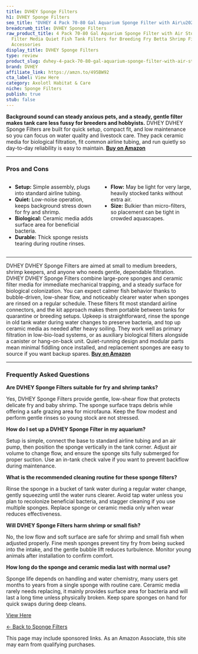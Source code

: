 ```yaml
---
title: DVHEY Sponge Filters
h1: DVHEY Sponge Filters
seo_title: "DVHEY 4 Pack 70-80 Gal Aquarium Sponge Filter with Air\u2026"
breadcrumb_title: DVHEY Sponge Filters
raw_product_title: 4 Pack 70-80 Gal Aquarium Sponge Filter with Air Stone and Ceramic
  Filter Media Quiet Fish Tank Filters for Breeding Fry Betta Shrimp Fish Tank with
  Accessories
display_title: DVHEY Sponge Filters
type: review
product_slug: dvhey-4-pack-70-80-gal-aquarium-sponge-filter-with-air-stone-and-cerami-a0d3fa7a
brand: DVHEY
affiliate_link: https://amzn.to/495BW92
cta_label: View Here
category: Axolotl Habitat & Care
niche: Sponge Filters
publish: true
stub: false
---
```


<div id="intro" class="full-width">
  <p><strong>Background sound can steady anxious pets, and a steady, gentle filter makes tank care less fussy for breeders and hobbyists.</strong> DVHEY DVHEY Sponge Filters are built for quick setup, compact fit, and low maintenance so you can focus on water quality and livestock care. They pack ceramic media for biological filtration, fit common airline tubing, and run quietly so day-to-day reliability is easy to maintain. <a href="https://amzn.to/495BW92" rel="nofollow sponsored noopener" target="_blank"><strong>Buy on Amazon</strong></a></p>
</div>

<hr />
<h3 id="pros-cons">Pros and Cons</h3>
<div class="pc-grid" style="display:grid;grid-template-columns:1fr 1fr;gap:16px;">
  <ul>
    <li><strong>Setup:</strong> Simple assembly, plugs into standard airline tubing.</li>
    <li><strong>Quiet:</strong> Low-noise operation, keeps background stress down for fry and shrimp.</li>
    <li><strong>Biological:</strong> Ceramic media adds surface area for beneficial bacteria.</li>
    <li><strong>Durable:</strong> Thick sponge resists tearing during routine rinses.</li>
  </ul>
  <ul>
    <li><strong>Flow:</strong> May be light for very large, heavily stocked tanks without extra air.</li>
    <li><strong>Size:</strong> Bulkier than micro-filters, so placement can be tight in crowded aquascapes.</li>
  </ul>
</div>
<hr />

<div class="full-width">
  <p>DVHEY DVHEY Sponge Filters are aimed at small to medium breeders, shrimp keepers, and anyone who needs gentle, dependable filtration. DVHEY DVHEY Sponge Filters combine large-pore sponges and ceramic filter media for immediate mechanical trapping, and a steady surface for biological colonization. You can expect calmer fish behavior thanks to bubble-driven, low-shear flow, and noticeably clearer water when sponges are rinsed on a regular schedule. These filters fit most standard airline connectors, and the kit approach makes them portable between tanks for quarantine or breeding setups. Upkeep is straightforward, rinse the sponge in old tank water during water changes to preserve bacteria, and top up ceramic media as needed after heavy soiling. They work well as primary filtration in low-bio-load systems, or as auxiliary biological filters alongside a canister or hang-on-back unit. Quiet-running design and modular parts mean minimal fiddling once installed, and replacement sponges are easy to source if you want backup spares. <a href="https://amzn.to/495BW92" rel="nofollow sponsored noopener" target="_blank"><strong>Buy on Amazon</strong></a></p>
</div>

<hr />
<h3 id="faqs">Frequently Asked Questions</h3>

<p><strong>Are DVHEY Sponge Filters suitable for fry and shrimp tanks?</strong></p>
<p>Yes, DVHEY Sponge Filters provide gentle, low-shear flow that protects delicate fry and baby shrimp. The sponge surface traps debris while offering a safe grazing area for microfauna. Keep the flow modest and perform gentle rinses so young stock are not stressed.</p>

<p><strong>How do I set up a DVHEY Sponge Filter in my aquarium?</strong></p>
<p>Setup is simple, connect the base to standard airline tubing and an air pump, then position the sponge vertically in the tank corner. Adjust air volume to change flow, and ensure the sponge sits fully submerged for proper suction. Use an in-tank check valve if you want to prevent backflow during maintenance.</p>

<p><strong>What is the recommended cleaning routine for these sponge filters?</strong></p>
<p>Rinse the sponge in a bucket of tank water during a regular water change, gently squeezing until the water runs clearer. Avoid tap water unless you plan to recolonize beneficial bacteria, and stagger cleaning if you use multiple sponges. Replace sponge or ceramic media only when wear reduces effectiveness.</p>

<p><strong>Will DVHEY Sponge Filters harm shrimp or small fish?</strong></p>
<p>No, the low flow and soft surface are safe for shrimp and small fish when adjusted properly. Fine mesh sponges prevent tiny fry from being sucked into the intake, and the gentle bubble lift reduces turbulence. Monitor young animals after installation to confirm comfort.</p>

<p><strong>How long do the sponge and ceramic media last with normal use?</strong></p>
<p>Sponge life depends on handling and water chemistry, many users get months to years from a single sponge with routine care. Ceramic media rarely needs replacing, it mainly provides surface area for bacteria and will last a long time unless physically broken. Keep spare sponges on hand for quick swaps during deep cleans.</p>
<p><a class="btn" href="https://amzn.to/495BW92" target="_blank" rel="nofollow sponsored noopener">View Here</a></p>
<p><a href="/roundups/axolotl-habitat-care/sponge-filters/">← Back to Sponge Filters</a></p>
<aside class="disclosure">This page may include sponsored links. As an Amazon Associate, this site may earn from qualifying purchases.</aside>
